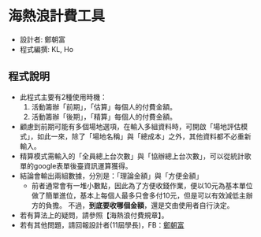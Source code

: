 # 海熱浪計費工具
* 設計者: 鄭朝富
* 程式編撰: KL, Ho

## 程式說明
* 此程式主要有2種使用時機：
  1. 活動籌辦「前期」，「估算」每個人的付費金額。
  2. 活動籌辦「後期」，「精算」每個人的付費金額。
* 顧慮到前期可能有多個場地選項，在輸入多組資料時，可開啟「場地評估模式」，如此一來，除了「場地名稱」與「總成本」之外，其他資料都不必重新輸入。
* 精算模式需輸入的「全員總上台次數」與「協辦總上台次數」，可以從統計歌單的google表單後臺資訊運算獲得。
* 結論會輸出兩組數據，分別是：「理論金額」與「方便金額」
  * 前者通常會有一堆小數點，因此為了方便收錢作業，便以10元為基本單位做了簡單進位，基本上每個人最多只會多付10元，但是可以有效減低主辦方的負擔。
  不過，**到底要收哪個金額**，還是交由使用者自行決定。
* 若有算法上的疑問，請參照【海熱浪付費規章】。
* 若有其他問題，請回報設計者(11屆學長)，FB：[鄭朝富](https://www.facebook.com/franklkkcomtw)

